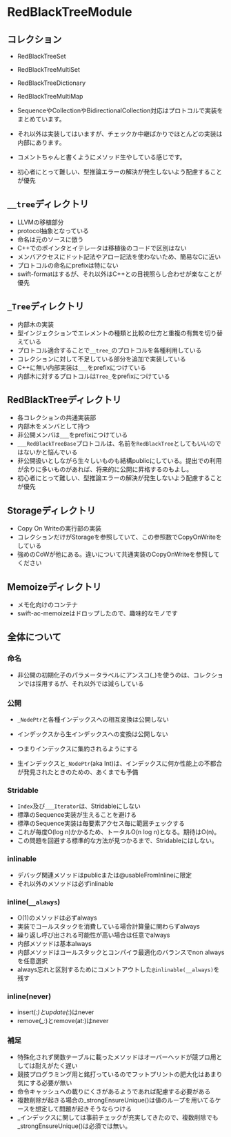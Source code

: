 # RedBlackTreeModule

## コレクション

- RedBlackTreeSet
- RedBlackTreeMultiSet
- RedBlackTreeDictionary
- RedBlackTreeMultiMap

- SequenceやCollectionやBidirectionalCollection対応はプロトコルで実装をまとめています。
- それ以外は実装してはいますが、チェックか中継ばかりでほとんどの実装は内部にあります。
- コメントちゃんと書くようにメソッド生やしている感じです。
- 初心者にとって難しい、型推論エラーの解決が発生しないよう配慮することが優先

## `__tree`ディレクトリ

- LLVMの移植部分
- protocol抽象となっている
- 命名は元のソースに倣う
- C++でのポインタとイテレータは移植後のコードで区別はない
- メンバアクセスにドット記法やアロー記法を使わないため、簡易なCに近い
- プロトコルの命名にprefixは特にない
- swift-formatはするが、それ以外はC++との目視照らし合わせが楽なことが優先

## `_Tree`ディレクトリ

- 内部木の実装
- 型インジェクションでエレメントの種類と比較の仕方と重複の有無を切り替えている
- プロトコル適合することで`__tree_`のプロトコルを各種利用している
- コレクションに対して不足している部分を追加で実装している
- C++に無い内部実装は`___`をprefixにつけている
- 内部木に対するプロトコルは`Tree_`をprefixにつけている

## RedBlackTreeディレクトリ

- 各コレクションの共通実装部
- 内部木をメンバとして持つ
- 非公開メンバは`___`をprefixにつけている
- `___RedBlackTreeBase`プロトコルは、名前を`RedBlackTree`としてもいいのではないかと悩んでいる
- 非公開扱いとしながら生々しいものも結構publicにしている。提出での利用が余りに多いものがあれば、将来的に公開に昇格するのもよし。
- 初心者にとって難しい、型推論エラーの解決が発生しないよう配慮することが優先

## Storageディレクトリ

- Copy On Writeの実行部の実装
- コレクションだけがStorageを参照していて、この参照数でCopyOnWriteをしている
- 強めのCoWが他にある。違いについて共通実装のCopyOnWriteを参照してください

## Memoizeディレクトリ

- メモ化向けのコンテナ
- swift-ac-memoizeはドロップしたので、趣味的なモノです

## 全体について

### 命名

- 非公開の初期化子のパラメータラベルにアンスコ(_)を使うのは、コレクションでは採用するが、それ以外では減らしている

### 公開

- `_NodePtr`と各種インデックスへの相互変換は公開しない
- インデックスから生インデックスへの変換は公開しない
- つまりインデックスに集約されるようにする

- 生インデックスと`_NodePtr`(aka Int)は、インデックスに何か性能上の不都合が発見されたときのための、あくまでも予備

### Stridable

- `Index`及び`___Iterator`は、Stridableにしない
- 標準のSequence実装が生えることを避ける
- 標準のSequence実装は毎要素アクセス毎に範囲チェックする
- これが毎度O(log n)かかるため、トータルO(n log n)となる。期待はO(n)。
- この問題を回避する標準的な方法が見つかるまで、Stridableにはしない。

### inlinable

- デバッグ関連メソッドはpublicまたは@usableFromInlineに限定
- それ以外のメソッドは必ずinlinable

### inline(`__alawys`)

- O(1)のメソッドは必ずalways
- 実装でコールスタックを消費している場合計算量に関わらずalways
- 繰り返し呼び出される可能性が高い場合は任意でalways
- 内部メソッドは基本always
- 内部メソッドはコールスタックとコンパイラ最適化のバランスでnon alwaysを任意選択
- always忘れと区別するためにコメントアウトした`@inlinable(__always)`を残す

### inline(never)
- insert(_:)とupdate(_:)はnever
- remove(_:)とremove(at:)はnever

### 補足

- 特殊化されず関数テーブルに載ったメソッドはオーバーヘッドが競プロ用としては耐えがたく遅い
- 競技プログラミング用と銘打っているのでフットプリントの肥大化はあまり気にする必要が無い
- 命令キャッシュへの載りにくさがあるようであれば配慮する必要がある
- 複数削除が起きる場合の_strongEnsureUnique()は値のループを用いてるケースを想定して問題が起きそうならつける
- _インデックスに関しては事前チェックが充実してきたので、複数削除でも_strongEnsureUnique()は必須では無い。
